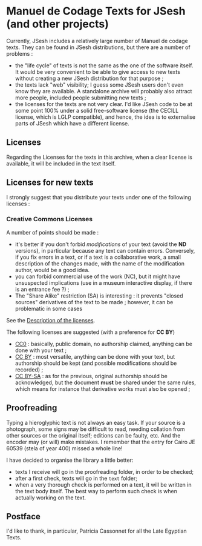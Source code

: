 # Manuel de Codage Texts for JSesh (and other projects)

Currently, JSesh includes a relatively large number of Manuel de codage texts. They can be found in JSesh distributions, but there are a number of problems :

- the "life cycle" of texts is not the same as the one of the software itself. It would be very convenient to be able to give access to new texts without creating a new JSesh distribution for that purpose ;
- the texts lack "web" visibility; I guess some JSesh users don't even know they are available. A standalone archive will probably also attract more people, included people submitting new texts ;
- the licenses for the texts are not very clear. I'd like JSesh code to be at some point 100% under a solid free-software license (the CECILL license, which is LGLP compatible), and hence, the idea is to externalise parts of JSesh which have a different license.

## Licenses

Regarding the Licenses for the texts in this archive, when a clear license is available, it will be included in the text itself.

## Licenses for new texts

I strongly suggest that you distribute your texts under one of the following licenses :

### Creative Commons Licenses

A number of points should be made :

- it's better if you don't forbid *modifications* of your text (avoid the **ND** versions), in particular because any text can contain errors. Conversely, if you fix errors in a text, or if a text is a collaborative work, a small description of the changes made, with the name of the modification author, would be a good idea.
- you can forbid commercial use of the work (NC), but it might have unsuspected implications (use in a museum interactive display, if there is an entrance fee ?) ;
- The "Share Alike" restriction (SA) is interesting : it prevents "closed sources" derivatives of the text to be made ; however, it can be problematic in some cases

See the [Description of the licenses](https://creativecommons.org/licenses/).

The following licenses are suggested (with a preference for **CC BY**)

- [CC0](https://creativecommons.org/publicdomain/zero) : basically, public domain, no authorship claimed, anything can be done with your text ;
- [CC BY](https://creativecommons.org/licenses/by/2.0) : most versatile, anything can be done with your text, but authorship should be kept (and possible modifications should be recorded) ;
- [CC BY-SA](https://creativecommons.org/licenses/by-sa/2.0) : as for the previous, original authorship should be acknowledged, but the document **must** be shared under the same rules, which means for instance that derivative works must also be opened ;

## Proofreading

Typing a hieroglyphic text is not always an easy task. If your source is a photograph, some signs may be difficult to read, needing collation from other sources or the original itself; editions can be faulty, etc. And the encoder may (or will) make mistakes. I remember that the entry for Cairo JE 60539 (stela of year 400) missed a whole line!

I have decided to organise the library a little better:

- texts I receive will go in the proofreading folder, in order to be checked;
- after a first check, texts will go in the `text` folder;
- when a very thorough check is performed on a text, it will be written in the text body itself. The best way to perform such check is when actually working on the text.

## Postface

I'd like to thank, in particular, Patricia Cassonnet for all the Late Egyptian Texts. 
